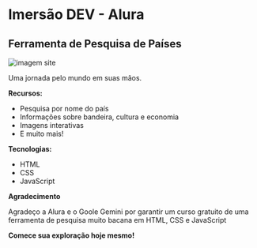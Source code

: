 # Imersão DEV - Alura

## Ferramenta de Pesquisa de Países 

![imagem site](https://github.com/user-attachments/assets/730cb3c8-082b-4cf9-a6d5-4ca67d86cf8e)

Uma jornada pelo mundo em suas mãos. 

**Recursos:**

* Pesquisa por nome do país
* Informações sobre bandeira, cultura e economia
* Imagens interativas
* E muito mais!

**Tecnologias:**

* HTML
* CSS
* JavaScript

**Agradecimento**

Agradeço a Alura e o Goole Gemini por garantir um curso gratuito de uma ferramenta de pesquisa muito bacana em HTML, CSS e JavaScript

**Comece sua exploração hoje mesmo!**
